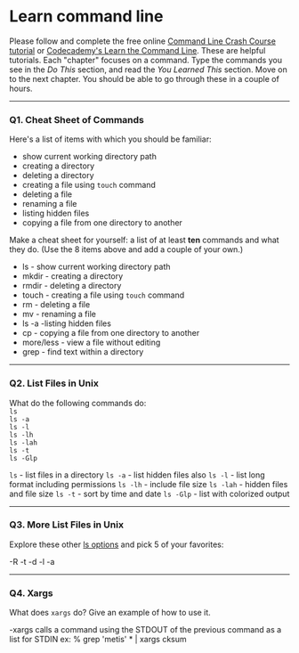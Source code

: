 # Learn command line

Please follow and complete the free online [Command Line Crash Course
tutorial](https://web.archive.org/web/20160708171659/http://cli.learncodethehardway.org/book/) or [Codecademy's Learn the Command Line](https://www.codecademy.com/learn/learn-the-command-line). These are helpful tutorials. Each "chapter" focuses on a command. Type the commands you see in the _Do This_ section, and read the _You Learned This_ section. Move on to the next chapter. You should be able to go through these in a couple of hours.

---

### Q1.  Cheat Sheet of Commands  

Here's a list of items with which you should be familiar:  
* show current working directory path
* creating a directory
* deleting a directory
* creating a file using `touch` command
* deleting a file
* renaming a file
* listing hidden files
* copying a file from one directory to another

Make a cheat sheet for yourself: a list of at least **ten** commands and what they do.  (Use the 8 items above and add a couple of your own.)  

* ls - show current working directory path
* mkdir - creating a directory
* rmdir - deleting a directory
* touch - creating a file using `touch` command
* rm - deleting a file
* mv - renaming a file
* ls -a -listing hidden files
* cp - copying a file from one directory to another
* more/less - view a file without editing
* grep - find text within a directory

---

### Q2.  List Files in Unix   

What do the following commands do:  
`ls`  
`ls -a`  
`ls -l`  
`ls -lh`  
`ls -lah`  
`ls -t`  
`ls -Glp`  

`ls`  - list files in a directory
`ls -a`  - list hidden files also
`ls -l`  - list long format including permissions
`ls -lh`  - include file size
`ls -lah`  - hidden files and file size
`ls -t`  - sort by time and date
`ls -Glp`  - list with colorized output

---

### Q3.  More List Files in Unix  

Explore these other [ls options](http://www.techonthenet.com/unix/basic/ls.php) and pick 5 of your favorites:

-R
-t
-d
-l
-a

---

### Q4.  Xargs   

What does `xargs` do? Give an example of how to use it.

-xargs calls a command using the STDOUT of the previous command as a list for STDIN
ex: % grep 'metis' * | xargs cksum
 

